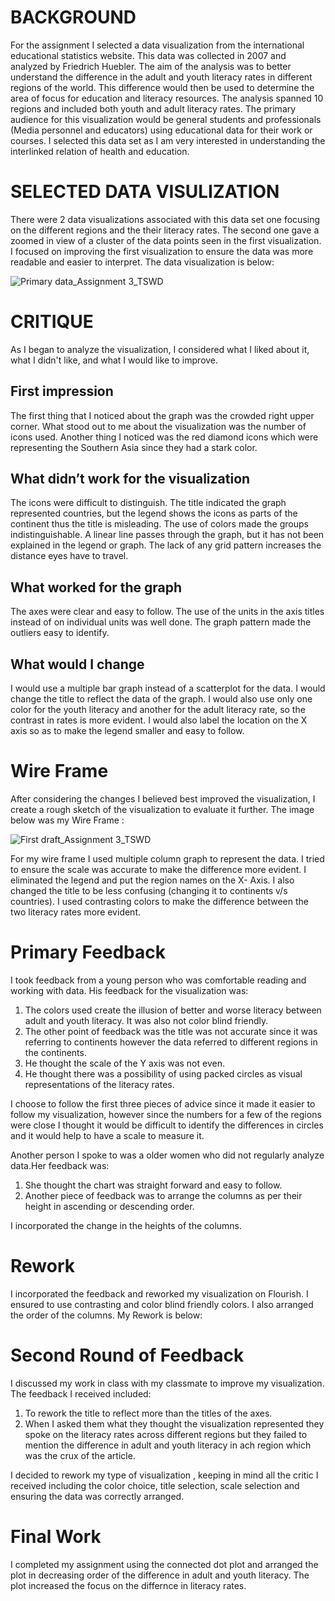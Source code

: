 
# BACKGROUND #

For the assignment I selected a data visualization from the international educational statistics website. This data was collected in 2007 and analyzed by Friedrich Huebler. The aim of the analysis was to better understand the difference in the adult and youth literacy rates in different regions of the world. This difference would then be used to determine the area of focus for education and literacy resources. The analysis spanned 10 regions and included both youth  and adult literacy rates. The primary audience for this visualization would be general students and professionals (Media personnel and educators) using educational data for their work or courses. I selected this data set as I am very interested in understanding the interlinked relation of health and education. 

# SELECTED DATA VISULIZATION #

There were 2 data visualizations associated with this data set one focusing on the different regions and the their literacy rates. The second one gave a zoomed in view of a cluster of the data points seen in the first visualization. I focused on improving the first visualization to ensure the data was more readable and easier to interpret.
The data visualization is below:

![Primary data_Assignment 3_TSWD](https://user-images.githubusercontent.com/98298048/152876665-7408d033-97a8-49f6-aa4c-0a2b7bf9d9f4.jpg)

# CRITIQUE #
As I began to analyze the visualization, I considered what I liked about it, what I didn't like, and what I would like to improve.
## First impression ##
The first thing that I noticed about the graph was the crowded right upper corner. What stood out to me about the visualization was the number of icons used. Another thing I noticed was the red diamond icons which were representing the Southern Asia since they had a stark color.
## What didn’t work for the visualization ## 
The icons were difficult to distinguish. The title indicated the graph represented countries, but the legend shows the icons as parts of the continent thus the title is misleading. The use of colors made the groups indistinguishable.  A linear line passes through the graph, but it has not been explained in the legend or graph. The lack of any grid pattern increases the distance eyes have to travel.
 ## What worked for the graph ##
 The axes were clear and easy to follow. The use of the units in the axis titles instead of on individual units was well done. The graph pattern made the outliers easy to identify.
## What would I change ##
I would use a multiple bar graph instead of a scatterplot for the data. I would change the title to reflect the data of the graph. I would also use only one color for the youth literacy and another for the adult literacy rate, so the contrast  in rates is more evident. I would also label the location on the X axis so as to make the legend smaller and easy to follow. 

# Wire Frame #
After considering the changes I believed best improved the visualization, I create a rough sketch of the visualization to evaluate it further.
 The image below was my Wire Frame :
 
 ![First draft_Assignment 3_TSWD](https://user-images.githubusercontent.com/98298048/152876498-1482a6bf-2210-434a-a268-fc057b1902ae.jpg)

 
For my wire frame I used multiple column graph to represent the data. I tried to ensure the scale was accurate to make the difference more evident. I eliminated the legend and put the region names on the X- Axis. I also changed the title to be less confusing (changing it to continents v/s countries). I used contrasting colors to make the difference between the two literacy rates more evident.

# Primary Feedback #
I took feedback from a young person who was comfortable reading and working with data. His feedback for the visualization was: 
1) The colors used create the illusion of better and worse literacy between adult and youth literacy. It was also not color blind friendly.
2) The other point of feedback was the title was not accurate since it was referring to continents however the data referred to different regions in the continents.
3) He thought the scale of the Y axis was not even.
4) He thought there was a possibility of using packed circles as visual representations of the literacy rates. 

I choose to follow the first three pieces of advice since it made it easier to follow my visualization, however since the numbers for a few of the regions were close I thought it would be difficult to identify the differences in circles and it would help to have a scale to measure it.

Another person I spoke to was a older women who did not regularly analyze data.Her feedback was:
1) She thought the chart was straight forward and easy to follow.
2) Another piece of feedback was to arrange the columns as per their height in ascending or descending order.

I incorporated the change in the heights of the columns.

# Rework #

I incorporated the feedback and reworked my visualization on Flourish. I ensured to use contrasting and color blind friendly colors. I also arranged the order of the columns.
My Rework is below:

<div class="flourish-embed flourish-chart" data-src="visualisation/8622079"><script src="https://public.flourish.studio/resources/embed.js"></script></div>

# Second Round of Feedback #
 
I discussed my work in class with my classmate to improve my visualization.
The feedback I received included: 
1) To rework the title to reflect more than the titles of the axes.
2) When I asked them what they thought the visualization represented they spoke on the literacy rates across different regions but they failed to mention the difference in adult and youth literacy in ach region which was the crux of the article.

I decided to rework my type of visualization , keeping in mind all the critic I received including the color choice, title selection, scale selection and ensuring the data was correctly arranged.

# Final Work #
I completed my assignment using the connected dot plot and arranged the plot in decreasing order of the difference in adult and youth literacy. 
The plot increased the focus on the differnce in literacy rates.

<div class="flourish-embed flourish-scatter" data-src="visualisation/8635910"><script src="https://public.flourish.studio/resources/embed.js"></script></div>
